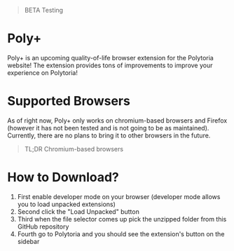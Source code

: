 > BETA Testing
# Poly+
Poly+ is an upcoming quality-of-life browser extension for the Polytoria website! The extension provides tons of improvements to improve your experience on Polytoria!

# Supported Browsers
As of right now, Poly+ only works on chromium-based browsers and Firefox (however it has not been tested and is not going to be as maintained). Currently, there are no plans to bring it to other browsers in the future.
> TL;DR Chromium-based browsers

# How to Download?
1. First enable developer mode on your browser (developer mode allows you to load unpacked extensions)
2. Second click the "Load Unpacked" button
3. Third when the file selector comes up pick the unzipped folder from this GitHub repository
4. Fourth go to Polytoria and you should see the extension's button on the sidebar
